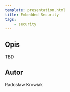 ```yaml
---
template: presentation.html
title: Embedded Security
tags:
    - security
---
```


## Opis

TBD

## Autor
Radosław Krowiak
